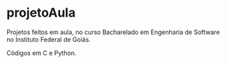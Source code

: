 # projetoAula

Projetos feitos em aula, no curso Bacharelado em Engenharia de Software no Instituto Federal de Goiás.

Códigos em C e Python.
